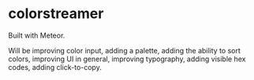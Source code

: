 colorstreamer
=============

Built with Meteor.

Will be improving color input, adding a palette, adding the ability to sort colors, improving UI in general, improving typography, adding visible hex codes, adding click-to-copy.